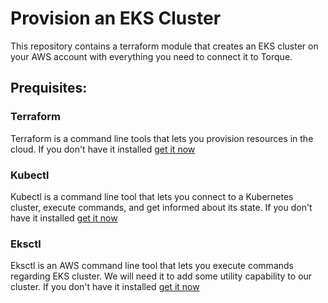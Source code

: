 # Provision an EKS Cluster
This repository contains a terraform module that creates an EKS cluster on your AWS account with everything you need to connect it to Torque.
## Prequisites:
### Terraform
Terraform is a command line tools that lets you provision resources in the cloud. If you don't have it installed [get it now](https://www.terraform.io/downloads)
### Kubectl 
Kubectl is a command line tool that lets you connect to a Kubernetes cluster, execute commands, and get informed about its state.
If you don't have it installed [get it now](https://kubernetes.io/docs/tasks/tools/#kubectl)
### Eksctl
Eksctl is an AWS command line tool that lets you execute commands regarding EKS cluster. We will need it to add some utility capability to our cluster. If you don't have it installed [get it now](https://docs.aws.amazon.com/eks/latest/userguide/eksctl.html)